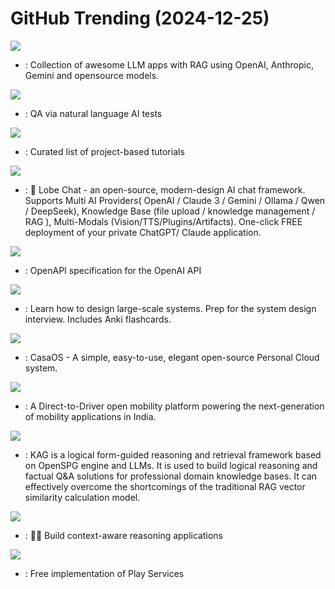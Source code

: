 # GitHub Trending (2024-12-25)

![](https://img.shields.io/badge/Python-New%20393-green?style=flat-square&logo=appveyor)
- [](https://github.comundefined): Collection of awesome LLM apps with RAG using OpenAI, Anthropic, Gemini and opensource models.

![](https://img.shields.io/badge/TypeScript-New%20313-green?style=flat-square&logo=appveyor)
- [](https://github.comundefined): QA via natural language AI tests

![](https://img.shields.io/badge/none-New%20299-green?style=flat-square&logo=appveyor)
- [](https://github.comundefined): Curated list of project-based tutorials

![](https://img.shields.io/badge/TypeScript-New%2086-green?style=flat-square&logo=appveyor)
- [](https://github.comundefined): 🤯 Lobe Chat - an open-source, modern-design AI chat framework. Supports Multi AI Providers( OpenAI / Claude 3 / Gemini / Ollama / Qwen / DeepSeek), Knowledge Base (file upload / knowledge management / RAG ), Multi-Modals (Vision/TTS/Plugins/Artifacts). One-click FREE deployment of your private ChatGPT/ Claude application.

![](https://img.shields.io/badge/none-New%2049-green?style=flat-square&logo=appveyor)
- [](https://github.comundefined): OpenAPI specification for the OpenAI API

![](https://img.shields.io/badge/Python-New%20408-green?style=flat-square&logo=appveyor)
- [](https://github.comundefined): Learn how to design large-scale systems. Prep for the system design interview. Includes Anki flashcards.

![](https://img.shields.io/badge/Go-New%2031-green?style=flat-square&logo=appveyor)
- [](https://github.comundefined): CasaOS - A simple, easy-to-use, elegant open-source Personal Cloud system.

![](https://img.shields.io/badge/PureScript-New%2013-green?style=flat-square&logo=appveyor)
- [](https://github.comundefined): A Direct-to-Driver open mobility platform powering the next-generation of mobility applications in India.

![](https://img.shields.io/badge/Python-New%20139-green?style=flat-square&logo=appveyor)
- [](https://github.comundefined): KAG is a logical form-guided reasoning and retrieval framework based on OpenSPG engine and LLMs. It is used to build logical reasoning and factual Q&A solutions for professional domain knowledge bases. It can effectively overcome the shortcomings of the traditional RAG vector similarity calculation model.

![](https://img.shields.io/badge/Jupyter%20Notebook-New%2075-green?style=flat-square&logo=appveyor)
- [](https://github.comundefined): 🦜🔗 Build context-aware reasoning applications

![](https://img.shields.io/badge/Java-New%209-green?style=flat-square&logo=appveyor)
- [](https://github.comundefined): Free implementation of Play Services

